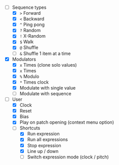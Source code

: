 
- [ ] Sequence types
	- [x] `>`	Forward
	- [x] `<`	Backward
	- [x] `^`	Ping pong
	- [x] `?`	Random
	- [x] `!`	X-Random
	- [x] `$`	Walk
	- [x] `@`	Shuffle
	- [ ] `&`	Shuffle 1 item at a time
- [x] Modulators
	- [x] `x`	Times (clone solo values)
	- [x] `x`	Times
	- [x] `%`	Modulo
	- [x] `*`	Times clock
	- [x] Modulate with single value
	- [ ] Modulate with sequence
- [ ] User
	- [x] Clock
	- [x] Reset
	- [x] Bias
	- [x] Play on patch opening (context menu option)
	- [ ] Shortcuts
		- [x] Run expression
		- [x] Run all expressions
		- [x] Stop expression
		- [x] Line up / down
		- [ ] Switch expression mode (clock / pitch)

